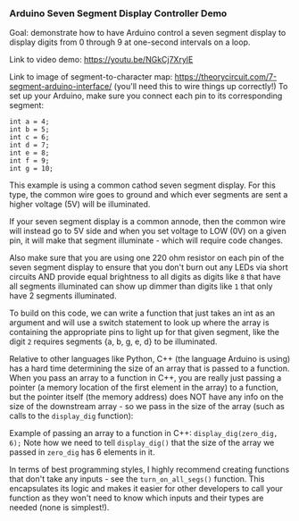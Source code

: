 ### Arduino Seven Segment Display Controller Demo

Goal: demonstrate how to have Arduino control a seven segment display to display digits from 0 through 9 at one-second intervals on a loop. 

Link to video demo: https://youtu.be/NGkCj7XrylE

Link to image of segment-to-character map: https://theorycircuit.com/7-segment-arduino-interface/ (you'll need this to wire things up correctly!)
To set up your Arduino, make sure you connect each pin to its corresponding segment: 
```
int a = 4;
int b = 5;
int c = 6;
int d = 7;
int e = 8;
int f = 9;
int g = 10;
```

This example is using a common cathod seven segment display. For this type, the common wire goes to ground and which ever segments are sent a higher voltage (5V) will be illuminated. 

If your seven segment display is a common annode, then the common wire will instead go to 5V side and when you set voltage to LOW (0V) on a given pin, it will make that segment illuminate - which will require code changes. 

Also make sure that you are using one 220 ohm resistor on each pin of the seven segment display to ensure that you don't burn out any LEDs via short circuits AND provide equal brightness to all digits as digits like `8` that have all segments illuminated can show up dimmer than digits like `1` that only have 2 segments illuminated.

To build on this code, we can write a function that just takes an int as an argument and will use a switch statement to look up where the array is containing the appropriate pins to light up for that given segment, like the digit `2` requires segments {a, b, g, e, d} to be illuminated.

Relative to other languages like Python, C++ (the language Arduino is using) has a hard time determining the size of an array that is passed to a function. When you pass an array to a function in C++, you are really just passing a pointer (a memory location of the first element in the array) to a function, but the pointer itself (the memory address) does NOT have any info on the size of the downstream array - so we pass in the size of the array (such as calls to the `display_dig` function): 

Example of passing an array to a function in C++: 
`display_dig(zero_dig, 6);` 
Note how we need to tell `display_dig()` that the size of the array we passed in `zero_dig` has 6 elements in it. 

In terms of best programming styles, I highly recommend creating functions that don't take any inputs - see the `turn_on_all_segs()` function. This encapsulates its logic and makes it easier for other developers to call your function as they won't need to know which inputs and their types are needed (none is simplest!). 
